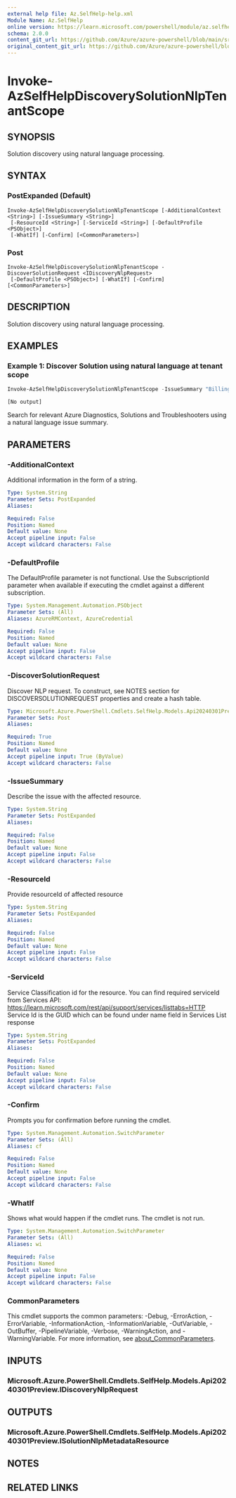 ```yaml
---
external help file: Az.SelfHelp-help.xml
Module Name: Az.SelfHelp
online version: https://learn.microsoft.com/powershell/module/az.selfhelp/invoke-azselfhelpdiscoverysolutionnlptenantscope
schema: 2.0.0
content_git_url: https://github.com/Azure/azure-powershell/blob/main/src/SelfHelp/SelfHelp/help/Invoke-AzSelfHelpDiscoverySolutionNlpTenantScope.md
original_content_git_url: https://github.com/Azure/azure-powershell/blob/main/src/SelfHelp/SelfHelp/help/Invoke-AzSelfHelpDiscoverySolutionNlpTenantScope.md
---
```


# Invoke-AzSelfHelpDiscoverySolutionNlpTenantScope

## SYNOPSIS
Solution discovery using natural language processing.

## SYNTAX

### PostExpanded (Default)
```
Invoke-AzSelfHelpDiscoverySolutionNlpTenantScope [-AdditionalContext <String>] [-IssueSummary <String>]
 [-ResourceId <String>] [-ServiceId <String>] [-DefaultProfile <PSObject>]
 [-WhatIf] [-Confirm] [<CommonParameters>]
```

### Post
```
Invoke-AzSelfHelpDiscoverySolutionNlpTenantScope -DiscoverSolutionRequest <IDiscoveryNlpRequest>
 [-DefaultProfile <PSObject>] [-WhatIf] [-Confirm] [<CommonParameters>]
```

## DESCRIPTION
Solution discovery using natural language processing.

## EXAMPLES

### Example 1: Discover Solution using natural language at tenant scope
```powershell
Invoke-AzSelfHelpDiscoverySolutionNlpTenantScope -IssueSummary "Billing Issues"
```

```output
[No output]
```

Search for relevant Azure Diagnostics, Solutions and Troubleshooters using a natural language issue summary.

## PARAMETERS

### -AdditionalContext
Additional information in the form of a string.

```yaml
Type: System.String
Parameter Sets: PostExpanded
Aliases:

Required: False
Position: Named
Default value: None
Accept pipeline input: False
Accept wildcard characters: False
```

### -DefaultProfile
The DefaultProfile parameter is not functional.
Use the SubscriptionId parameter when available if executing the cmdlet against a different subscription.

```yaml
Type: System.Management.Automation.PSObject
Parameter Sets: (All)
Aliases: AzureRMContext, AzureCredential

Required: False
Position: Named
Default value: None
Accept pipeline input: False
Accept wildcard characters: False
```

### -DiscoverSolutionRequest
Discover NLP request.
To construct, see NOTES section for DISCOVERSOLUTIONREQUEST properties and create a hash table.

```yaml
Type: Microsoft.Azure.PowerShell.Cmdlets.SelfHelp.Models.Api20240301Preview.IDiscoveryNlpRequest
Parameter Sets: Post
Aliases:

Required: True
Position: Named
Default value: None
Accept pipeline input: True (ByValue)
Accept wildcard characters: False
```

### -IssueSummary
Describe the issue with the affected resource.

```yaml
Type: System.String
Parameter Sets: PostExpanded
Aliases:

Required: False
Position: Named
Default value: None
Accept pipeline input: False
Accept wildcard characters: False
```

### -ResourceId
Provide resourceId of affected resource

```yaml
Type: System.String
Parameter Sets: PostExpanded
Aliases:

Required: False
Position: Named
Default value: None
Accept pipeline input: False
Accept wildcard characters: False
```

### -ServiceId
Service Classification id for the resource.
You can find required serviceId from Services API: https://learn.microsoft.com/rest/api/support/services/listtabs=HTTP Service Id is the GUID which can be found under name field in Services List response

```yaml
Type: System.String
Parameter Sets: PostExpanded
Aliases:

Required: False
Position: Named
Default value: None
Accept pipeline input: False
Accept wildcard characters: False
```

### -Confirm
Prompts you for confirmation before running the cmdlet.

```yaml
Type: System.Management.Automation.SwitchParameter
Parameter Sets: (All)
Aliases: cf

Required: False
Position: Named
Default value: None
Accept pipeline input: False
Accept wildcard characters: False
```

### -WhatIf
Shows what would happen if the cmdlet runs.
The cmdlet is not run.

```yaml
Type: System.Management.Automation.SwitchParameter
Parameter Sets: (All)
Aliases: wi

Required: False
Position: Named
Default value: None
Accept pipeline input: False
Accept wildcard characters: False
```

### CommonParameters
This cmdlet supports the common parameters: -Debug, -ErrorAction, -ErrorVariable, -InformationAction, -InformationVariable, -OutVariable, -OutBuffer, -PipelineVariable, -Verbose, -WarningAction, and -WarningVariable. For more information, see [about_CommonParameters](http://go.microsoft.com/fwlink/?LinkID=113216).

## INPUTS

### Microsoft.Azure.PowerShell.Cmdlets.SelfHelp.Models.Api20240301Preview.IDiscoveryNlpRequest

## OUTPUTS

### Microsoft.Azure.PowerShell.Cmdlets.SelfHelp.Models.Api20240301Preview.ISolutionNlpMetadataResource

## NOTES

## RELATED LINKS
